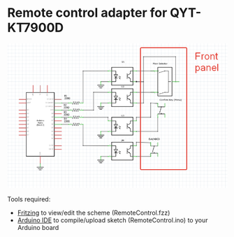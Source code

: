# Remote control adapter for QYT-KT7900D

![Scheme](Scheme.png)

Tools required:
- [Fritzing](https://github.com/fritzing/fritzing-app/releases) to view/edit the scheme (RemoteControl.fzz)
- [Arduino IDE](https://www.arduino.cc/en/software) to compile/upload sketch (RemoteControl.ino) to your Arduino board
